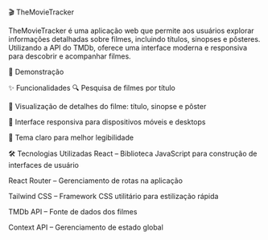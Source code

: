 🎬 TheMovieTracker


TheMovieTracker é uma aplicação web que permite aos usuários explorar informações detalhadas sobre filmes, incluindo títulos, sinopses e pôsteres. Utilizando a API do TMDb, oferece uma interface moderna e responsiva para descobrir e acompanhar filmes.

🚀 Demonstração

✨ Funcionalidades
🔍 Pesquisa de filmes por título

📄 Visualização de detalhes do filme: título, sinopse e pôster

📱 Interface responsiva para dispositivos móveis e desktops

🌙 Tema claro para melhor legibilidade

🛠️ Tecnologias Utilizadas
React – Biblioteca JavaScript para construção de interfaces de usuário

React Router – Gerenciamento de rotas na aplicação

Tailwind CSS – Framework CSS utilitário para estilização rápida

TMDb API – Fonte de dados dos filmes

Context API – Gerenciamento de estado global
